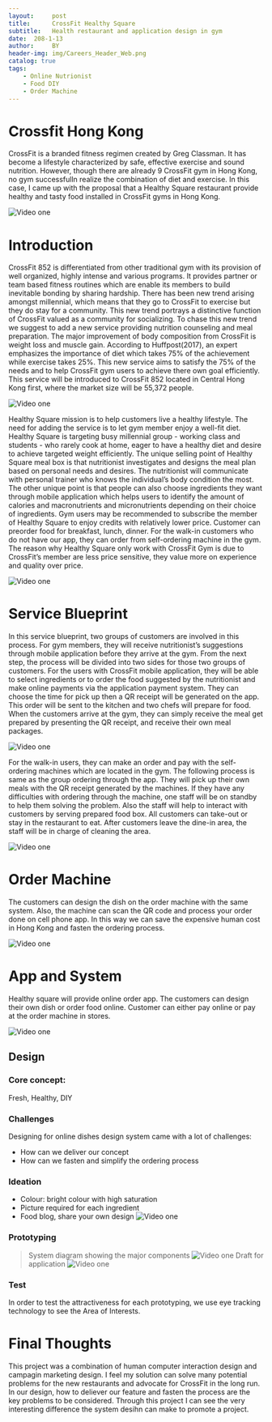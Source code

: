 ```yaml
---
layout:     post
title:      CrossFit Healthy Square
subtitle:   Health restaurant and application design in gym
date:  208-1-13
author:     BY
header-img: img/Careers_Header_Web.png
catalog: true
tags:
    - Online Nutrionist
    - Food DIY
    - Order Machine
---
```

# Crossfit Hong Kong
CrossFit is a branded fitness regimen created by Greg Classman. It has become a lifestyle characterized by safe, effective exercise and sound nutrition. However, though there are already 9 CrossFit gym in Hong Kong, no gym successfulln realize the combination of diet and exercise.
In this case, I came up with the proposal that a Healthy Square restaurant provide healthy and tasty food installed in CrossFit gyms in Hong Kong.      
      
![Video one](http://wxintian.github.io/img/gif.gif)

# Introduction
CrossFit 852 is differentiated from other traditional gym with its provision of well organized, highly intense and various programs. It provides partner or team based fitness routines which are enable its members to build inevitable bonding by sharing hardship. There has been new trend arising amongst millennial, which means that they go to CrossFit to exercise but they do stay for a community. This new trend portrays a distinctive function of CrossFit valued as a community for socializing. To chase this new trend we suggest to add a new service providing nutrition counseling and meal preparation. The major improvement of body composition from CrossFit is weight loss and muscle gain. According to Huffpost(2017), an expert emphasizes the importance of diet which takes 75% of the achievement while exercise takes 25%. This new service aims to satisfy the 75% of the needs and to help CrossFit gym users to achieve there own goal efficiently. This service will be introduced to CrossFit 852 located in Central Hong Kong first, where the market size will be 55,372 people.

![Video one](http://wxintian.github.io/img/哈吉1.jpg)  

Healthy Square mission is to help customers live a healthy lifestyle. The need for adding the service is to let gym member enjoy a well-fit diet. Healthy Square is targeting busy millennial group - working class and students - who rarely cook at home, eager to have a healthy diet and desire to achieve targeted weight efficiently. The unique selling point of Healthy Square meal box is that nutritionist investigates and designs the meal plan based on personal needs and desires. The nutritionist will communicate with personal trainer who knows the individual’s body condition the most. The other unique point is that people can also choose ingredients they want through mobile application which helps users to identify the amount of calories and macronutrients and micronutrients depending on their choice of ingredients. Gym users may be recommended to subscribe the member of Healthy Square to enjoy credits with relatively lower price. Customer can preorder food for breakfast, lunch, dinner. For the walk-in customers who do not have our app, they can order from self-ordering machine in the gym. The reason why Healthy Square only work with CrossFit Gym is due to CrossFit’s member are less price sensitive, they value more on experience and quality over price.

![Video one](wxintian.github.io/img/幻灯片10_副本.jpg)
      
# Service Blueprint
In this service blueprint, two groups of customers are involved in this process. For gym members, they will receive nutritionist’s suggestions through mobile application before they arrive at the gym. From the next step, the process will be divided into two sides for those two groups of customers. For the users with CrossFit mobile application, they will be able to select ingredients or to order the food suggested by the nutritionist and make online payments via the application payment system. They can choose the time for pick up then a QR receipt will be generated on the app. This order will be sent to the kitchen and two chefs will prepare for food. When the customers arrive at the gym, they can simply receive the meal get prepared by presenting the QR receipt, and receive their own meal packages.

![Video one](http://wxintian.github.io/img/幻灯片7_副本.jpg)
      
For the walk-in users, they can make an order and pay with the self-ordering machines which are located in the gym. The following process is same as the group ordering through the app. They will pick up their own meals with the QR receipt generated by the machines. If they have any difficulties with ordering through the machine, one staff will be on standby to help them solving the problem. Also the staff will help to interact with customers by serving prepared food box. All customers can take-out or stay in the restaurant to eat. After customers leave the dine-in area, the staff will be in charge of cleaning the area.

 ![Video one](http://wxintian.github.io/img/幻灯片14_副本.jpg)
      
# Order Machine 
The customers can design the dish on the order machine with the same system. Also, the machine can scan the QR code and process your order done on cell phone app. In this way we can save the expensive human cost in Hong Kong and fasten the ordering process.

![Video one](http://wxintian.github.io/img/gif3.gif)

# App and System
Healthy square will provide online order app. The customers can design their own dish or order food online. Customer can either pay online or pay at the order machine in stores.

![Video one](http://wxintian.github.io/img/gif2.gif)

## Design
### Core concept:
Fresh, Healthy, DIY

### Challenges
Designing for online dishes design system came with a lot of challenges:
- How can we deliver our concept
- How can we fasten and simplify the ordering process

### Ideation
- Colour: bright colour with high saturation
- Picture required for each ingredient
- Food blog, share your own design
![Video one](http://wxintian.github.io/img/gif4.gif)

### Prototyping
> System diagram showing the major components 
![Video one](http://wxintian.github.io/img/导图.png)
> Draft for application 
![Video one](http://wxintian.github.io/img/微信图片_20190113061555.jpg)

### Test
In order to test the attractiveness for each prototyping, we use eye tracking technology to see the Area of Interests.

# Final Thoughts
This project was a combination of human computer interaction design and campagin marketing design. I feel my solution can solve many potential problems for the new restaurants and advocate for CrossFit in the long run. In our design, how to deliever our feature and fasten the process are the key problems to be considered. Through this project I can see the very interesting difference the system desihn can make to promote a project. 
